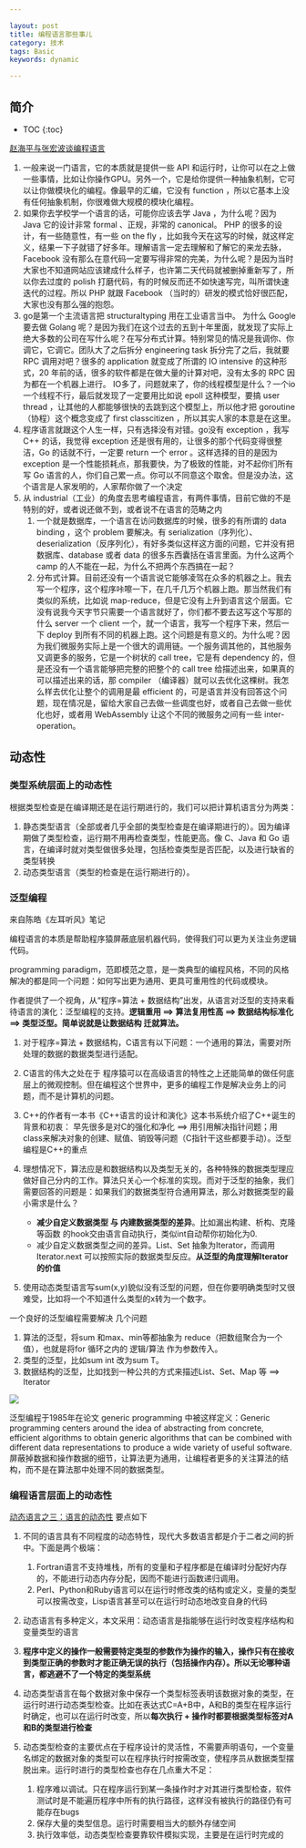 ```yaml
---

layout: post
title: 编程语言那些事儿
category: 技术
tags: Basic
keywords: dynamic

---
```


## 简介

* TOC
{:toc}


[赵海平与张宏波谈编程语言](https://mp.weixin.qq.com/s/FI2WFOENBxgCbykvy9wBYQ)
1. 一般来说一门语言，它的本质就是提供一些 API 和运行时，让你可以在之上做一些事情，比如让你操作GPU。另外一个，它是给你提供一种抽象机制，它可以让你做模块化的编程。像最早的汇编，它没有 function ，所以它基本上没有任何抽象机制，你很难做大规模的模块化编程。
2. 如果你去学校学一个语言的话，可能你应该去学 Java ，为什么呢？因为 Java 它的设计非常 formal 、正规，非常的 canonical。 PHP 的很多的设计，有一些随意性，有一些 on the fly ，比如我今天在这写的时候，就这样定义，结果一下子就错了好多年。理解语言一定去理解和了解它的来龙去脉，Facebook 没有那么在意代码一定要写得非常的完美，为什么呢？是因为当时大家也不知道网站应该建成什么样子，也许第二天代码就被删掉重新写了，所以你去过度的 polish 打磨代码，有的时候反而还不如快速写完，叫所谓快速迭代的过程。所以 PHP 就跟 Facebook （当时的）研发的模式恰好很匹配，大家也没有那么强的抱怨。
3. go是第一个主流语言把 structuraltyping 用在工业语言当中。 为什么 Google 要去做 Golang 呢？是因为我们在这个过去的五到十年里面，就发现了实际上绝大多数的公司在写什么呢？在写分布式计算。特别常见的情况是我调你、你调它，它调它。团队大了之后拆分 engineering task 拆分完了之后，我就要 RPC 调用对吧？很多的 application 就变成了所谓的 IO intensive 的这种形式，20 年前的话，很多的软件都是在做大量的计算对吧，没有太多的 RPC 因为都在一个机器上进行。 IO多了，问题就来了，你的线程模型是什么？一个io一个线程不行，最后就发现了一定要用比如说 epoll 这种模型，要搞 user thread ，让其他的人都能够很快的去跳到这个模型上，所以他才把 goroutine （协程）这个概念变成了 first classcitizen ，所以其实人家的本意是在这里。
4. 程序语言就跟这个人生一样，只有选择没有对错。go没有 exception ，我写 C++ 的话，我觉得 exception 还是很有用的，让很多的那个代码变得很整洁，Go 的话就不行，一定要 return 一个 error 。这样选择的目的是因为 exception 是一个性能损耗点，那我要快，为了极致的性能，对不起你们所有写 Go 语言的人，你们自己累一点。你可以不同意这个取舍。但是没办法，这个语言是人家发明的，人家帮你做了一个决定
5. 从 industrial（工业）的角度去思考编程语言，有两件事情，目前它做的不是特别的好，或者说还做不到，或者说不在语言的范畴之内
	1. 一个就是数据库，一个语言在访问数据库的时候，很多的有所谓的 data binding ，这个 problem 要解决。有 serialization（序列化）、deserialization（反序列化），有好多类似这样这方面的问题，它并没有把数据库、database 或者 data 的很多东西囊括在语言里面。为什么这两个 camp 的人不能在一起，为什么不把两个东西搞在一起？
	2. 分布式计算。目前还没有一个语言说它能够凌驾在众多的机器之上。我去写一个程序，这个程序咔嚓一下，在几千几万个机器上跑。那当然我们有类似的系统，比如说 map-reduce，但是它没有上升到语言这个层面。它没有说我今天字节只需要一个语言就好了，你们都不要去这写这个写那的什么 server 一个 client 一个，就一个语言，我写一个程序下来，然后一下 deploy 到所有不同的机器上跑。这个问题是有意义的。为什么呢？因为我们微服务实际上是一个很大的调用链。一个服务调其他的，其他服务又调更多的服务，它是一个树状的 call tree，它是有 dependency 的，但是还没有一个语言能够把完整的把整个的 call tree 给描述出来，如果真的可以描述出来的话，那 compiler （编译器）就可以去优化这棵树。我怎么样去优化让整个的调用是最 efficient 的，可是语言并没有回答这个问题，现在情况是，留给大家自己去做一些调度也好，或者自己去做一些优化也好，或者用 WebAssembly 让这个不同的微服务之间有一些 inter-operation。

## 动态性

### 类型系统层面上的动态性

根据类型检查是在编译期还是在运行期进行的，我们可以把计算机语言分为两类：

1. 静态类型语言（全部或者几乎全部的类型检查是在编译期进行的）。因为编译期做了类型检查，运行期不用再检查类型，性能更高。像 C、Java 和 Go 语言，在编译时就对类型做很多处理，包括检查类型是否匹配，以及进行缺省的类型转换
2. 动态类型语言（类型的检查是在运行期进行的）。


### 泛型编程

来自陈皓《左耳听风》笔记

编程语言的本质是帮助程序猿屏蔽底层机器代码，使得我们可以更为关注业务逻辑代码。

programming paradigm，范即模范之意，是一类典型的编程风格，不同的风格解决的都是同一个问题：如何写出更为通用、更具可重用性的代码或模块。

作者提供了一个视角，从“程序=算法 + 数据结构”出发，从语言对泛型的支持来看待语言的演化：泛型编程的支持。**逻辑重用 ==> 算法复用性高 ==> 数据结构标准化 ==> 类型泛型。简单说就是让数据结构 迁就算法。**

1. 对于程序=算法 + 数据结构，C语言有以下问题：一个通用的算法，需要对所处理的数据的数据类型进行适配。
2. C语言的伟大之处在于 程序猿可以在高级语言的特性之上还能简单的做任何底层上的微观控制。但在编程这个世界中，更多的编程工作是解决业务上的问题，而不是计算机的问题。
3. C++的作者有一本书《C++语言的设计和演化》这本书系统介绍了C++诞生的背景和初衷： 早先很多是对C的强化和净化 ==> 用引用解决指针问题；用class来解决对象的创建、赋值、销毁等问题（C指针干这些都要手动）。泛型编程是C++的重点
4. 理想情况下，算法应是和数据结构以及类型无关的，各种特殊的数据类型理应做好自己分内的工作。算法只关心一个标准的实现。而对于泛型的抽象，我们需要回答的问题是：如果我们的数据类型符合通用算法，那么对数据类型的最小需求是什么？

	* **减少自定义数据类型 与 内建数据类型的差异**。比如漏出构建、析构、克隆等函数 的hook交由语言自动执行，类似int自动帮你初始化为0.
	* 减少自定义数据类型之间的差异。List、Set 抽象为Iterator，而调用Iterator.next 可以按照实际的数据类型反应。**从泛型的角度理解Iterator 的价值**

5. 使用动态类型语言写sum(x,y)貌似没有泛型的问题，但在你要明确类型时又很难受，比如将一个不知道什么类型的x转为一个数字。

一个良好的泛型编程需要解决 几个问题

1. 算法的泛型，将sum 和max、min等都抽象为 reduce（把数组聚合为一个值），也就是将for 循环之内的 逻辑/算法 作为参数传入。
2. 类型的泛型，比如sum int 改为sum T。
3. 数据结构的泛型，比如找到一种公共的方式来描述List、Set、Map 等 ==> Iterator

![](/public/upload/architecture/type_system.png)

泛型编程于1985年在论文 generic programming 中被这样定义：Generic programming centers around the idea of abstracting from concrete, efficient algorithms to obtain generic algorithms that can be combined with different data representations to produce a wide variety of useful software. 屏蔽掉数据和操作数据的细节，让算法更为通用，让编程者更多的关注算法的结构，而不是在算法那中处理不同的数据类型。

### 编程语言层面上的动态性

[动态语言之三：语言的动态性](http://ooaer.iteye.com/blog/1704766) 要点如下

1. 不同的语言具有不同程度的动态特性，现代大多数语言都是介于二者之间的折中。下面是两个极端：

	1. Fortran语言不支持堆栈，所有的变量和子程序都是在编译时分配好内存的，不能进行动态内存分配，因而不能进行函数递归调用。
	2. Perl、Python和Ruby语言可以在运行时修改类的结构或定义，变量的类型可以按需改变，Lisp语言甚至可以在运行时动态地改变自身的代码
	
1. 动态语言有多种定义，本文采用：动态语言是指能够在运行时改变程序结构和变量类型的语言
2. **程序中定义的操作一般需要特定类型的参数作为操作的输入，操作只有在接收到类型正确的参数时才能正确无误的执行（包括操作内存）。所以无论哪种语言，都逃避不了一个特定的类型系统**
3. 动态类型语言在每个数据对象中保存一个类型标签表明该数据对象的类型，在运行时进行动态类型检查。比如在表达式C=A+B中，A和B的类型在程序运行时确定，也可以在运行时改变，所以**每次执行 + 操作时都要根据类型标签对A和B的类型进行检查**
4. 动态类型检查的主要优点在于程序设计的灵活性，不需要声明语句，一个变量名绑定的数据对象的类型可以在程序执行时按需改变，使程序员从数据类型摆脱出来。运行时进行的类型检查也存在几点重大不足：

	1. 程序难以调试。只在程序运行到某一条操作时才对其进行类型检查，软件测试时是不能遍历程序中所有的执行路径，这样没有被执行的路径仍有可能存在bugs
	2. 保存大量的类型信息。运行时需要相当大的额外存储空间
	3. 执行效率低，动态类型检查要靠软件模拟实现，主要是在运行时完成的








